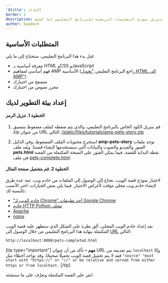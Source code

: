 ```yaml
---
'$title': الإعداد
$order: 1
description: قم بإعداد بيئة التطوير الخاصة بك. الخطوة الأولى، قم بتنزيل الرمز. قم بتنزيل نموذج التعليمات البرمجية للبرنامج التعليمي إما كملف ZIP أو عبر git ...
author: bpaduch
---
```


## المتطلبات الأساسية

قبل بدء هذا البرنامج التعليمي، ستحتاج إلى ما يلي:

- معرفة أساسية بـ HTML وCSS وJavaScript
- فهم أساسي لمفاهيم AMP الأساسية (راجع البرنامج التعليمي ["تحويل HTML إلى AMP"](../../../../documentation/guides-and-tutorials/start/converting/index.md?format=websites))
- متصفح من اختيارك
- محرر نصوص من اختيارك

## إعداد بيئة التطوير لديك

#### الخطوة 1. تنزيل الرمز

1. قم بتنزيل الكود الخاص بالبرنامج التعليمي، والذي يتم ضغطه كملف مضغوط بتنسيق zip من عنوان URL التالي: <a href="/static/files/tutorials/amp-pets-story.zip">/static/files/tutorials/amp-pets-story.zip</a>

2. استخرج محتويات الملف المضغوط، وفي الدليل **amp-pets-story** توجد ملفات الصور والفيديو والصوت والبيانات التي سنستخدمها لإنشاء قصتنا. ويُعد ملف **pets.html** نقطة البداية للقصة، فيما يمكن العثور على النسخة المكتملة من القصة في ملف [pets-complete.html](https://github.com/ampproject/docs/blob/master/tutorial_source/amp-pets-story/pets-completed.html).

#### الخطوة 2. قم بتشغيل صفحة المثال

لاختبار نموذج قصة الويب، نحتاج إلى الوصول إلى الملفات من خادم ويب. ثمة عدة طرق لإنشاء خادم ويب محلي مؤقت لأغراض الاختبار. فيما يلي بعض الخيارات، اختر الأنسب بالنسبة لك:

- [“خادم الويب لـ Chrome” أحد تطبيقات Google Chrome](https://chrome.google.com/webstore/detail/web-server-for-chrome/ofhbbkphhbklhfoeikjpcbhemlocgigb)
- [خادم HTTP Python محلي](https://developer.mozilla.org/en-US/docs/Learn/Common_questions/set_up_a_local_testing_server#Running_a_simple_local_HTTP_server)
- [Apache](https://httpd.apache.org/docs/2.4/getting-started.html)
- [nginx](http://nginx.org/)

بعد إعداد خادم الويب المحلي، ألق نظرة على الشكل الذي ستظهر عليه قصة الويب المكتملة بنهاية هذا البرنامج التعليمي من خلال الوصول إلى <a href="http://localhost:8000/pets-completed.html">URL</a> التالي:

```html
http://localhost:8000/pets-completed.html
```

[tip type="important"] **مهم –** تأكد من أن عنوان URL يتم تقديمه من `localhost` وإلا فقد لا يتم تحميل قصة الويب تحميلًا صحيحًا، وقد تواجه أخطاء مثل `"source" "must start with "https://" or "//" or be relative and served from either https or from localhost.` [/tip]

انقر على القصة المكتملة وتعرَّف على ما سننشئه.
